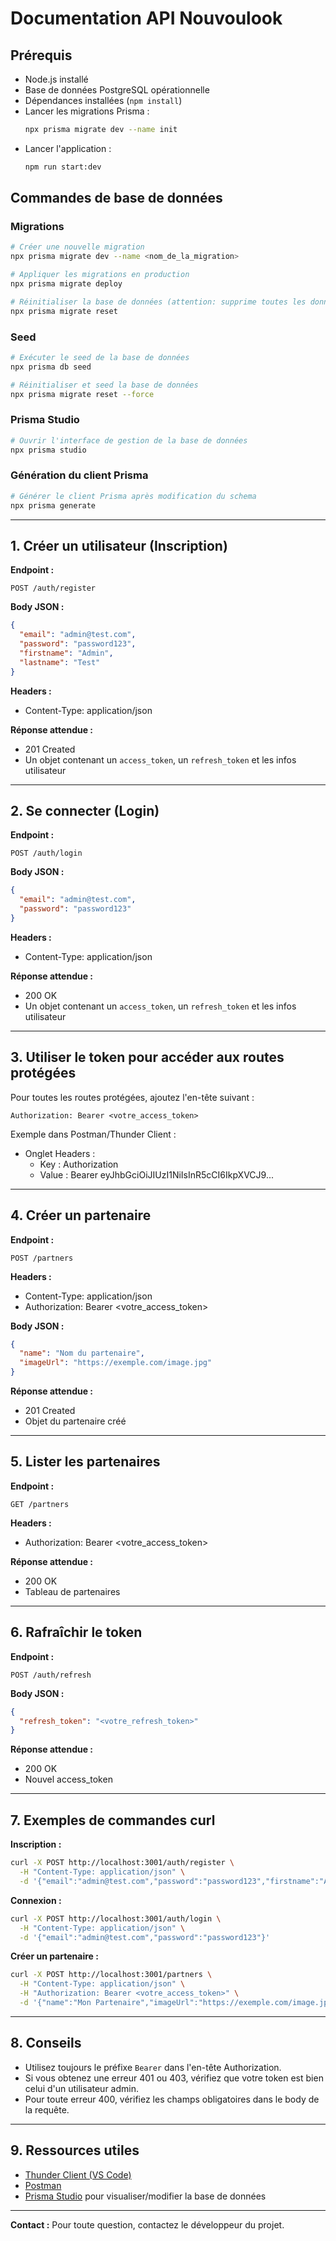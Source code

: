 # Documentation API Nouvoulook

## Prérequis
- Node.js installé
- Base de données PostgreSQL opérationnelle
- Dépendances installées (`npm install`)
- Lancer les migrations Prisma :
  ```bash
  npx prisma migrate dev --name init
  ```
- Lancer l'application :
  ```bash
  npm run start:dev
  ```

## Commandes de base de données

### Migrations
```bash
# Créer une nouvelle migration
npx prisma migrate dev --name <nom_de_la_migration>

# Appliquer les migrations en production
npx prisma migrate deploy

# Réinitialiser la base de données (attention: supprime toutes les données)
npx prisma migrate reset
```

### Seed
```bash
# Exécuter le seed de la base de données
npx prisma db seed

# Réinitialiser et seed la base de données
npx prisma migrate reset --force
```

### Prisma Studio
```bash
# Ouvrir l'interface de gestion de la base de données
npx prisma studio
```

### Génération du client Prisma
```bash
# Générer le client Prisma après modification du schema
npx prisma generate
```

---

## 1. Créer un utilisateur (Inscription)

**Endpoint :**
```
POST /auth/register
```

**Body JSON :**
```json
{
  "email": "admin@test.com",
  "password": "password123",
  "firstname": "Admin",
  "lastname": "Test"
}
```

**Headers :**
- Content-Type: application/json

**Réponse attendue :**
- 201 Created
- Un objet contenant un `access_token`, un `refresh_token` et les infos utilisateur

---

## 2. Se connecter (Login)

**Endpoint :**
```
POST /auth/login
```

**Body JSON :**
```json
{
  "email": "admin@test.com",
  "password": "password123"
}
```

**Headers :**
- Content-Type: application/json

**Réponse attendue :**
- 200 OK
- Un objet contenant un `access_token`, un `refresh_token` et les infos utilisateur

---

## 3. Utiliser le token pour accéder aux routes protégées

Pour toutes les routes protégées, ajoutez l'en-tête suivant :
```
Authorization: Bearer <votre_access_token>
```

Exemple dans Postman/Thunder Client :
- Onglet Headers :
  - Key : Authorization
  - Value : Bearer eyJhbGciOiJIUzI1NiIsInR5cCI6IkpXVCJ9...

---

## 4. Créer un partenaire

**Endpoint :**
```
POST /partners
```

**Headers :**
- Content-Type: application/json
- Authorization: Bearer <votre_access_token>

**Body JSON :**
```json
{
  "name": "Nom du partenaire",
  "imageUrl": "https://exemple.com/image.jpg"
}
```

**Réponse attendue :**
- 201 Created
- Objet du partenaire créé

---

## 5. Lister les partenaires

**Endpoint :**
```
GET /partners
```

**Headers :**
- Authorization: Bearer <votre_access_token>

**Réponse attendue :**
- 200 OK
- Tableau de partenaires

---

## 6. Rafraîchir le token

**Endpoint :**
```
POST /auth/refresh
```

**Body JSON :**
```json
{
  "refresh_token": "<votre_refresh_token>"
}
```

**Réponse attendue :**
- 200 OK
- Nouvel access_token

---

## 7. Exemples de commandes curl

**Inscription :**
```bash
curl -X POST http://localhost:3001/auth/register \
  -H "Content-Type: application/json" \
  -d '{"email":"admin@test.com","password":"password123","firstname":"Admin","lastname":"Test"}'
```

**Connexion :**
```bash
curl -X POST http://localhost:3001/auth/login \
  -H "Content-Type: application/json" \
  -d '{"email":"admin@test.com","password":"password123"}'
```

**Créer un partenaire :**
```bash
curl -X POST http://localhost:3001/partners \
  -H "Content-Type: application/json" \
  -H "Authorization: Bearer <votre_access_token>" \
  -d '{"name":"Mon Partenaire","imageUrl":"https://exemple.com/image.jpg"}'
```

---

## 8. Conseils
- Utilisez toujours le préfixe `Bearer` dans l'en-tête Authorization.
- Si vous obtenez une erreur 401 ou 403, vérifiez que votre token est bien celui d'un utilisateur admin.
- Pour toute erreur 400, vérifiez les champs obligatoires dans le body de la requête.

---

## 9. Ressources utiles
- [Thunder Client (VS Code)](https://www.thunderclient.com/)
- [Postman](https://www.postman.com/)
- [Prisma Studio](https://www.prisma.io/studio) pour visualiser/modifier la base de données

---

**Contact :**
Pour toute question, contactez le développeur du projet.
